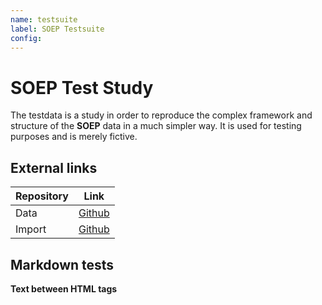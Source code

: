 ```yaml
---
name: testsuite
label: SOEP Testsuite
config:
---
```

# SOEP Test Study

The testdata is a study in order to reproduce the complex framework and structure of the **SOEP** data in a much simpler way. It is used for testing purposes and is merely fictive.


## External links

Repository | Link
----|----
Data | [Github](http://github.com/testsuite/ddionrails/datasets)
Import | [Github](http://github.com/testsuite/ddionrails/)

## Markdown tests

<b>Text between HTML tags</b>



